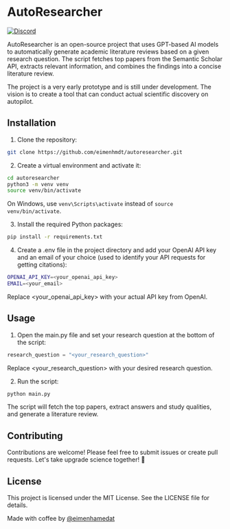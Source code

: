 # AutoResearcher

[![Discord](https://img.shields.io/discord/123456789012345678?label=AutoResearcher&logo=discord&style=flat-square)](https://discord.gg/PnQDR5h9)

AutoResearcher is an open-source project that uses GPT-based AI models to automatically generate academic literature reviews based on a given research question. The script fetches top papers from the Semantic Scholar API, extracts relevant information, and combines the findings into a concise literature review.

The project is a very early prototype and is still under development. The vision is to create a tool that can conduct actual scientific discovery on autopilot.

## Installation

1. Clone the repository:

```bash
git clone https://github.com/eimenhmdt/autoresearcher.git
```

2. Create a virtual environment and activate it:

```bash
cd autoresearcher
python3 -m venv venv
source venv/bin/activate
```

On Windows, use `venv\Scripts\activate` instead of `source venv/bin/activate`.

3. Install the required Python packages:

```bash
pip install -r requirements.txt
```

4. Create a .env file in the project directory and add your OpenAI API key and an email of your choice (used to identify your API requests for getting citations):

```bash
OPENAI_API_KEY=<your_openai_api_key>
EMAIL=<your_email>
```

Replace <your_openai_api_key> with your actual API key from OpenAI.

## Usage

1. Open the main.py file and set your research question at the bottom of the script:

```python
research_question = "<your_research_question>"
```

Replace <your_research_question> with your desired research question.

2. Run the script:

```bash
python main.py
```

The script will fetch the top papers, extract answers and study qualities, and generate a literature review.

## Contributing

Contributions are welcome! Please feel free to submit issues or create pull requests. Let's take upgrade science together! 🚀

## License

This project is licensed under the MIT License. See the LICENSE file for details.

Made with coffee by [@eimenhamedat](https://twitter.com/eimenhmdt)
